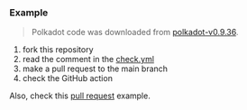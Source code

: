 ### Example
> Polkadot code was downloaded from [polkadot-v0.9.36](https://github.com/paritytech/polkadot/archive/refs/tags/v0.9.36.zip).

1. fork this repository
2. read the comment in the [check.yml](.github/workflows/check.yml)
3. make a pull request to the main branch
4. check the GitHub action

Also, check this [pull request](https://github.com/hack-ink/subalfred-github-action-examples/pull/2) example.
